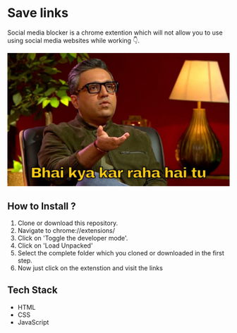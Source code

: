 # Save links

Social media blocker is a chrome extention which will not allow you to use using social media websites while working 👇.

![Demo Photo](./assets/banner.jpg)

## How to Install ?

1. Clone or download this repository.
2. Navigate to chrome://extensions/
3. Click on 'Toggle the developer mode'.
4. Click on 'Load Unpacked'
5. Select the complete folder which you cloned or downloaded in the first step.
6. Now just click on the extenstion and visit the links

## Tech Stack

- HTML
- CSS
- JavaScript
